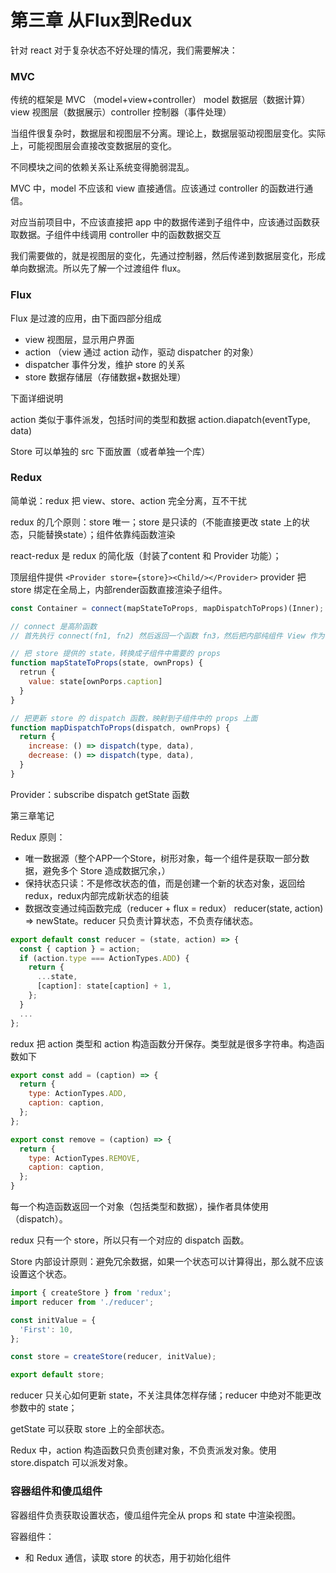 # 第三章 从Flux到Redux

针对 react 对于复杂状态不好处理的情况，我们需要解决：

### MVC 

传统的框架是 MVC （model+view+controller） model 数据层（数据计算）view 视图层（数据展示）controller 控制器（事件处理）

当组件很复杂时，数据层和视图层不分离。理论上，数据层驱动视图层变化。实际上，可能视图层会直接改变数据层的变化。

不同模块之间的依赖关系让系统变得脆弱混乱。

MVC 中，model 不应该和 view 直接通信。应该通过 controller 的函数进行通信。

对应当前项目中，不应该直接把 app 中的数据传递到子组件中，应该通过函数获取数据。子组件中线调用 controller 中的函数数据交互

我们需要做的，就是视图层的变化，先通过控制器，然后传递到数据层变化，形成单向数据流。所以先了解一个过渡组件 flux。

### Flux

Flux 是过渡的应用，由下面四部分组成

- view 视图层，显示用户界面
- action （view 通过 action 动作，驱动 dispatcher 的对象）
- dispatcher 事件分发，维护 store 的关系
- store 数据存储层（存储数据+数据处理）

下面详细说明

action 类似于事件派发，包括时间的类型和数据 action.diapatch(eventType, data) 

Store 可以单独的 src 下面放置（或者单独一个库）

### Redux

简单说：redux 把 view、store、action 完全分离，互不干扰

redux 的几个原则：store 唯一；store 是只读的（不能直接更改 state 上的状态，只能替换state）；组件依靠纯函数渲染

react-redux 是 redux 的简化版（封装了content 和 Provider 功能）；

顶层组件提供 `<Provider store={store}><Child/></Provider>` provider 把 store 绑定在全局上，内部render函数直接渲染子组件。

```js
const Container = connect(mapStateToProps, mapDispatchToProps)(Inner);

// connect 是高阶函数
// 首先执行 connect(fn1, fn2) 然后返回一个函数 fn3，然后把内部纯组件 View 作为参数传递给 fn3(Inner)，返回我们需要的容器组件

// 把 store 提供的 state，转换成子组件中需要的 props
function mapStateToProps(state, ownProps) {
  retrun {
    value: state[ownPorps.caption]
  }
}

// 把更新 store 的 dispatch 函数，映射到子组件中的 props 上面
function mapDispatchToProps(dispatch, ownProps) {
  return {
    increase: () => dispatch(type, data),
    decrease: () => dispatch(type, data),
  }
}
```

Provider：subscribe dispatch getState 函数



第三章笔记

Redux 原则：

- 唯一数据源（整个APP一个Store，树形对象，每一个组件是获取一部分数据，避免多个 Store 造成数据冗余，）
- 保持状态只读：不是修改状态的值，而是创建一个新的状态对象，返回给redux，redux内部完成新状态的组装
- 数据改变通过纯函数完成（reducer + flux = redux） reducer(state, action) => newState。reducer 只负责计算状态，不负责存储状态。

~~~js
export default const reducer = (state, action) => {
  const { caption } = action;
  if (action.type === ActionTypes.ADD) {
    return {
      ...state,
      [caption]: state[caption] + 1,
    };
  }
  ...
};
~~~

redux 把 action 类型和 action 构造函数分开保存。类型就是很多字符串。构造函数如下

~~~js
export const add = (caption) => {
  return {
    type: ActionTypes.ADD,
    caption: caption,
  };
};

export const remove = (caption) => {
  return {
    type: ActionTypes.REMOVE,
    caption: caption,
  };
}
~~~

每一个构造函数返回一个对象（包括类型和数据），操作者具体使用（dispatch）。

redux 只有一个 store，所以只有一个对应的 dispatch 函数。

Store 内部设计原则：避免冗余数据，如果一个状态可以计算得出，那么就不应该设置这个状态。

~~~js
import { createStore } from 'redux';
import reducer from './reducer';

const initValue = {
  'First': 10,
};

const store = createStore(reducer, initValue);

export default store;
~~~

reducer 只关心如何更新 state，不关注具体怎样存储；reducer 中绝对不能更改参数中的 state；

getState 可以获取 store 上的全部状态。

Redux 中，action 构造函数只负责创建对象，不负责派发对象。使用 store.dispatch 可以派发对象。

### 容器组件和傻瓜组件

容器组件负责获取设置状态，傻瓜组件完全从 props 和 state 中渲染视图。

容器组件：

- 和 Redux 通信，读取 store 的状态，用于初始化组件
